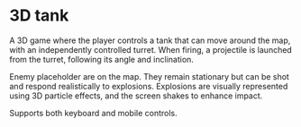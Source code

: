 # 3D tank

A 3D game where the player controls a tank that can move around the map, with an independently controlled turret. When firing, a projectile is launched from the turret, following its angle and inclination.

Enemy placeholder are on the map. They remain stationary but can be shot and respond realistically to explosions. Explosions are visually represented using 3D particle effects, and the screen shakes to enhance impact.

Supports both keyboard and mobile controls.